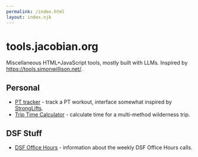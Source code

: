 ```yaml
---
permalink: /index.html
layout: index.njk
---
```


# tools.jacobian.org

Miscellaneous HTML+JavaScript tools, mostly built with LLMs. Inspired by https://tools.simonwillison.net/.

## Personal

- [PT tracker](pt-tracker/) - track a PT workout, interface somewhat inspired by [StrongLifts](https://stronglifts.com/app/).
- [Trip Time Calculator](trip-time-planner/) - calculate time for a multi-method wilderness trip.

## DSF Stuff

- [DSF Office Hours](dsf-office-hours/) - information about the weekly DSF Office Hours calls.
